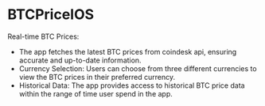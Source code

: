 # BTCPriceIOS

Real-time BTC Prices: 
- The app fetches the latest BTC prices from coindesk api, ensuring accurate and up-to-date information. 
- Currency Selection: Users can choose from three different currencies to view the BTC prices in their preferred currency. 
- Historical Data: The app provides access to historical BTC price data within the range of time user spend in the app.
